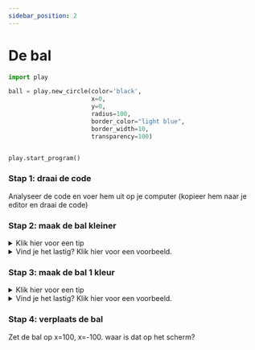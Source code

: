 ```yaml
---
sidebar_position: 2
---
```


# De bal

```python 
import play

ball = play.new_circle(color='black',
                       x=0,
                       y=0,
                       radius=100,
                       border_color="light blue",
                       border_width=10,
                       transparency=100)


play.start_program()
```

### Stap 1: draai de code
Analyseer de code en voer hem uit op je computer (kopieer hem naar je editor en draai de code)

### Stap 2: maak de bal kleiner

<details>
  <summary>Klik hier voor een tip</summary>
  <p>Pas **radius** aan</p>
</details>

<details>
  <summary>Vind je het lastig? Klik hier voor een voorbeeld.</summary>
  <p>
  ```python 
import play

ball = play.new_circle(color='black',
                       x=0,
                       y=0,
                       radius=10,
                       border_color="light blue",
                       border_width=10,
                       transparency=100)


play.start_program()
    ```
  </p>
</details>


### Stap 3: maak de bal 1 kleur

<details>
  <summary>Klik hier voor een tip</summary>
  <p>Wat hebben **color**, **border_color** en **border_width** met elkaar te maken?</p>
</details>

<details>
  <summary>Vind je het lastig? Klik hier voor een voorbeeld.</summary>
  <p>
  ```python 
import play

ball = play.new_circle(color='black',
                       x=0,
                       y=0,
                       radius=100,
                       border_color="black",
                       border_width=0,
                       transparency=100)


play.start_program()
    ```
  </p>
</details>

### Stap 4: verplaats de bal
Zet de bal op x=100, x=-100. waar is dat op het scherm?
